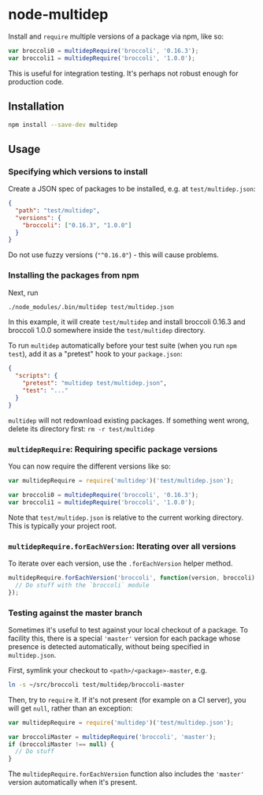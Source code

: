 # node-multidep

Install and `require` multiple versions of a package via npm, like so:

```js
var broccoli0 = multidepRequire('broccoli', '0.16.3');
var broccoli1 = multidepRequire('broccoli', '1.0.0');
```

This is useful for integration testing. It's perhaps not robust enough for
production code.

## Installation

```bash
npm install --save-dev multidep
```

## Usage

### Specifying which versions to install

Create a JSON spec of packages to be installed, e.g. at `test/multidep.json`:

```json
{
  "path": "test/multidep",
  "versions": {
    "broccoli": ["0.16.3", "1.0.0"]
  }
}
```

Do not use fuzzy versions (`"^0.16.0"`) - this will cause problems.

### Installing the packages from npm

Next, run

```bash
./node_modules/.bin/multidep test/multidep.json
```

In this example, it will create `test/multidep` and install broccoli 0.16.3
and broccoli 1.0.0 somewhere inside the `test/multidep` directory.

To run `multidep` automatically before your test suite (when you run `npm
test`), add it as a "pretest" hook to your `package.json`:

```json
{
  "scripts": {
    "pretest": "multidep test/multidep.json",
    "test": "..."
  }
}
```

`multidep` will not redownload existing packages. If something went wrong,
delete its directory first: `rm -r test/multidep`

### `multidepRequire`: Requiring specific package versions

You can now require the different versions like so:

```js
var multidepRequire = require('multidep')('test/multidep.json');

var broccoli0 = multidepRequire('broccoli', '0.16.3');
var broccoli1 = multidepRequire('broccoli', '1.0.0');
```

Note that `test/multidep.json` is relative to the current working directory.
This is typically your project root.

### `multidepRequire.forEachVersion`: Iterating over all versions

To iterate over each version, use the `.forEachVersion` helper method.

```js
multidepRequire.forEachVersion('broccoli', function(version, broccoli) {
  // Do stuff with the `broccoli` module
});
```

### Testing against the master branch

Sometimes it's useful to test against your local checkout of a package. To
facility this, there is a special `'master'` version for each package whose
presence is detected automatically, without being specified in
`multidep.json`.

First, symlink your checkout to `<path>/<package>-master`, e.g.

```bash
ln -s ~/src/broccoli test/multidep/broccoli-master
```

Then, try to `require` it. If it's not present (for example on a CI server),
you will get `null`, rather than an exception:

```js
var multidepRequire = require('multidep')('test/multidep.json');

var broccoliMaster = multidepRequire('broccoli', 'master');
if (broccoliMaster !== null) {
  // Do stuff
}
```

The `multidepRequire.forEachVersion` function also includes the `'master'`
version automatically when it's present.
